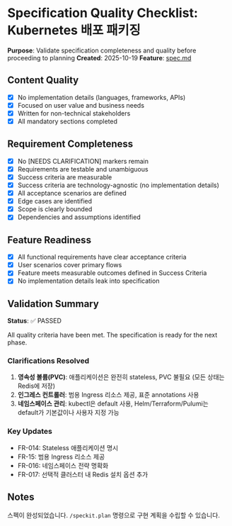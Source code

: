 # Specification Quality Checklist: Kubernetes 배포 패키징

**Purpose**: Validate specification completeness and quality before proceeding to planning
**Created**: 2025-10-19
**Feature**: [spec.md](../spec.md)

## Content Quality

- [x] No implementation details (languages, frameworks, APIs)
- [x] Focused on user value and business needs
- [x] Written for non-technical stakeholders
- [x] All mandatory sections completed

## Requirement Completeness

- [x] No [NEEDS CLARIFICATION] markers remain
- [x] Requirements are testable and unambiguous
- [x] Success criteria are measurable
- [x] Success criteria are technology-agnostic (no implementation details)
- [x] All acceptance scenarios are defined
- [x] Edge cases are identified
- [x] Scope is clearly bounded
- [x] Dependencies and assumptions identified

## Feature Readiness

- [x] All functional requirements have clear acceptance criteria
- [x] User scenarios cover primary flows
- [x] Feature meets measurable outcomes defined in Success Criteria
- [x] No implementation details leak into specification

## Validation Summary

**Status**: ✅ PASSED

All quality criteria have been met. The specification is ready for the next phase.

### Clarifications Resolved

1. **영속성 볼륨(PVC)**: 애플리케이션은 완전히 stateless, PVC 불필요 (모든 상태는 Redis에 저장)
2. **인그레스 컨트롤러**: 범용 Ingress 리소스 제공, 표준 annotations 사용
3. **네임스페이스 관리**: kubectl은 default 사용, Helm/Terraform/Pulumi는 default가 기본값이나 사용자 지정 가능

### Key Updates

- FR-014: Stateless 애플리케이션 명시
- FR-15: 범용 Ingress 리소스 제공
- FR-016: 네임스페이스 전략 명확화
- FR-017: 선택적 클러스터 내 Redis 설치 옵션 추가

## Notes

스펙이 완성되었습니다. `/speckit.plan` 명령으로 구현 계획을 수립할 수 있습니다.
